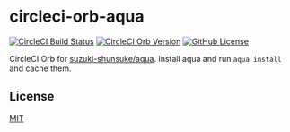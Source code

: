 # circleci-orb-aqua

[![CircleCI Build Status](https://circleci.com/gh/suzuki-shunsuke/circleci-orb-aqua.svg?style=shield "CircleCI Build Status")](https://circleci.com/gh/suzuki-shunsuke/circleci-orb-aqua) [![CircleCI Orb Version](https://badges.circleci.com/orbs/suzuki-shunsuke/aqua.svg)](https://circleci.com/orbs/registry/orb/suzuki-shunsuke/aqua) [![GitHub License](https://img.shields.io/badge/license-MIT-lightgrey.svg)](https://raw.githubusercontent.com/suzuki-shunsuke/circleci-orb-aqua/main/LICENSE)

CircleCI Orb for [suzuki-shunsuke/aqua](https://github.com/suzuki-shunsuke/aqua).
Install aqua and run `aqua install` and cache them.

## License

[MIT](LICENSE)
